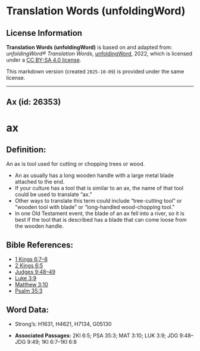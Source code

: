 # Translation Words (unfoldingWord)

## License Information

**Translation Words (unfoldingWord)** is based on and adapted from: _unfoldingWord® Translation Words_, [unfoldingWord](https://unfoldingword.org/utw), 2022, which is licensed under a [CC BY-SA 4.0 license](https://creativecommons.org/licenses/by-sa/4.0/legalcode.en).

This markdown version (created `2025-10-09`) is provided under the same license.



--------------------------------

## Ax (id: 26353)

ax
==

Definition:
-----------

An ax is tool used for cutting or chopping trees or wood.

* An ax usually has a long wooden handle with a large metal blade attached to the end.
* If your culture has a tool that is similar to an ax, the name of that tool could be used to translate “ax.”
* Other ways to translate this term could include “tree\-cutting tool” or “wooden tool with blade” or “long\-handled wood\-chopping tool.”
* In one Old Testament event, the blade of an ax fell into a river, so it is best if the tool that is described has a blade that can come loose from the wooden handle.

Bible References:
-----------------

* [1 Kings 6:7–8](https://ref.ly/1Kgs6:7-1Kgs6:8)
* [2 Kings 6:5](https://ref.ly/2Kgs6:5)
* [Judges 9:48–49](https://ref.ly/Judg9:48-Judg9:49)
* [Luke 3:9](https://ref.ly/Luke3:9)
* [Matthew 3:10](https://ref.ly/Matt3:10)
* [Psalm 35:3](https://ref.ly/Ps35:3)

Word Data:
----------

* Strong’s: H1631, H4621, H7134, G05130

* **Associated Passages:** 2KI 6:5; PSA 35:3; MAT 3:10; LUK 3:9; JDG 9:48–JDG 9:49; 1KI 6:7–1KI 6:8

